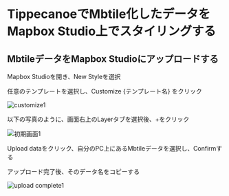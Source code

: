 # TippecanoeでMbtile化したデータをMapbox Studio上でスタイリングする

## MbtileデータをMapbox Studioにアップロードする

Mapbox Studioを開き、New Styleを選択

任意のテンプレートを選択し、Customize {テンプレート名} をクリック

![customize1](https://user-images.githubusercontent.com/72395572/146740177-61a57238-94cb-483a-bbdb-6dbe0e9c7f1c.jpg)

以下の写真のように、画面右上のLayerタブを選択後、+をクリック

![初期画面1](https://user-images.githubusercontent.com/72395572/146738996-426a5ff1-47b3-47a5-ba93-0ffb5d950e21.jpg)

Upload dataをクリック、自分のPC上にあるMbtileデータを選択し、Confirmする

アップロード完了後、そのデータ名をコピーする

![upload complete1](https://user-images.githubusercontent.com/72395572/146742900-3831a8c4-8c7e-428e-b8d0-c98c9de97219.jpg)





